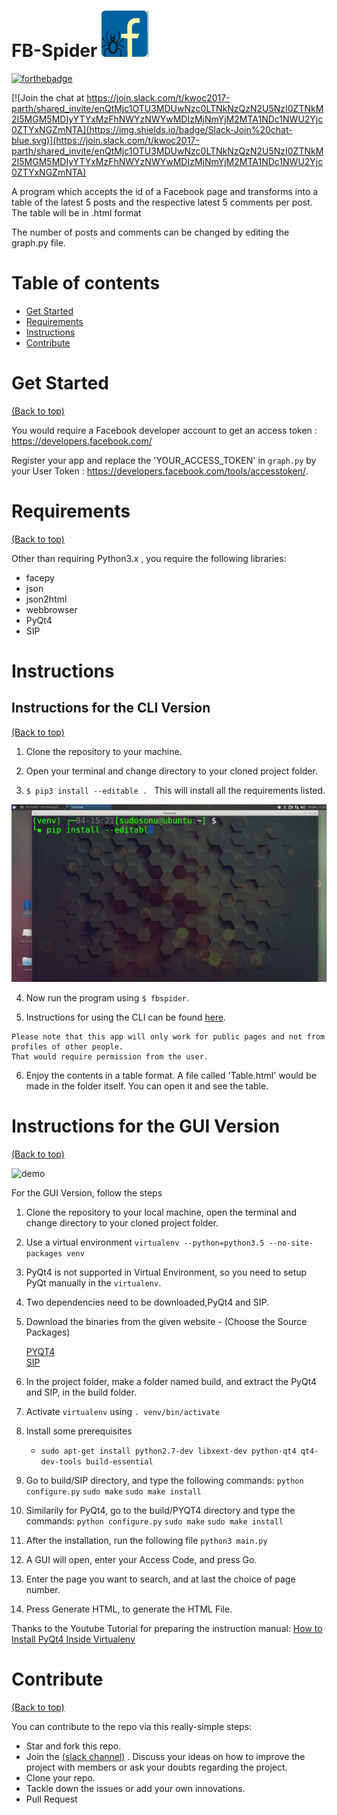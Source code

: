# FB-Spider ![](/data/FBSPS.png?raw=true)

[![forthebadge](http://forthebadge.com/images/badges/made-with-python.svg)](http://forthebadge.com)

 [![Join the chat at https://join.slack.com/t/kwoc2017-parth/shared_invite/enQtMjc1OTU3MDUwNzc0LTNkNzQzN2U5NzI0ZTNkM2I5MGM5MDIyYTYxMzFhNWYzNWYwMDIzMjNmYjM2MTA1NDc1NWU2Yjc0ZTYxNGZmNTA](https://img.shields.io/badge/Slack-Join%20chat-blue.svg)](https://join.slack.com/t/kwoc2017-parth/shared_invite/enQtMjc1OTU3MDUwNzc0LTNkNzQzN2U5NzI0ZTNkM2I5MGM5MDIyYTYxMzFhNWYzNWYwMDIzMjNmYjM2MTA1NDc1NWU2Yjc0ZTYxNGZmNTA)

A program which accepts the id of a Facebook page and transforms into a table of the latest 5 posts and the respective latest 5 comments per post. The table will be in .html format 

The number of posts and comments can be changed by editing the graph.py file.

# Table of contents

- [Get Started](#get-started)
- [Requirements](#requirements)
- [Instructions](#instructions)
- [Contribute](#contribute)

# Get Started

[(Back to top)](#table-of-contents)

You would require a Facebook developer account to get an access token : https://developers.facebook.com/

Register your app and replace the 'YOUR_ACCESS_TOKEN' in `graph.py` by your User Token : https://developers.facebook.com/tools/accesstoken/.


# Requirements

[(Back to top)](#table-of-contents)

Other than requiring Python3.x , you require the following libraries:<br>
* facepy<br>
* json<br>
* json2html<br>
* webbrowser<br>
* PyQt4<br>
* SIP<br>

# Instructions

## Instructions for the CLI Version

[(Back to top)](#table-of-contents)

1. Clone the repository to your machine.

2. Open your terminal and change directory to your cloned project folder.

3. `$ pip3 install --editable . ` This will install all the requirements listed.

![demo](data/setup.gif)

4. Now run the program using `$ fbspider`.

5. Instructions for using the CLI can be found [here](./CLI.md).


```
Please note that this app will only work for public pages and not from profiles of other people.
That would require permission from the user.
```

6. Enjoy the contents in a table format.
   A file called 'Table.html' would be made in the folder itself.
   You can open it and see the table.
   
# Instructions for the GUI Version

[(Back to top)](#table-of-contents)

![demo](data/Gui_version.gif)

For the GUI Version, follow the steps
1. Clone the repository to your local machine, open the terminal and change directory to your cloned project folder.
2. Use a virtual environment `virtualenv --python=python3.5 --no-site-packages venv` 
3. PyQt4 is not supported in Virtual Environment, so you need to setup PyQt manually in the `virtualenv`.
4. Two dependencies need to be downloaded,PyQt4 and SIP.
5. Download the binaries from the given website - (Choose the Source Packages)

    [PYQT4](https://www.riverbankcomputing.com/software/pyqt/download)  
    [SIP](https://www.riverbankcomputing.com/software/sip/download)
    
6. In the project folder, make a folder named build, and extract the PyQt4 and SIP, in the build folder.
7. Activate `virtualenv` using `. venv/bin/activate`
8. Install some prerequisites
   - `sudo apt-get install python2.7-dev libxext-dev python-qt4 qt4-dev-tools build-essential`
9. Go to build/SIP directory, and type the following commands:
   `python configure.py`
   `sudo make`
   `sudo make install`
10. Similarily for PyQt4, go to the build/PYQT4 directory and type the commands:
    `python configure.py`
    `sudo make`
    `sudo make install`
11. After the installation, run the following file `python3 main.py`
12. A GUI will open, enter your Access Code, and press Go.
13. Enter the page you want to search, and at last the choice of page number.
14. Press Generate HTML, to generate the HTML File.

Thanks to the Youtube Tutorial for preparing the instruction manual: [How to Install PyQt4 Inside Virtualenv](https://www.youtube.com/watch?v=6NDVP5inphM)

# Contribute

[(Back to top)](#table-of-contents)

You can contribute to the repo via this really-simple steps:<br>
* Star and fork this repo.<br>
* Join the [(slack channel)](#fb-spider) . Discuss your ideas on how to improve the project with members or ask your doubts regarding the project.<br>
* Clone your repo.<br>
* Tackle down the issues or add your own innovations.<br>
* Pull Request<br>
